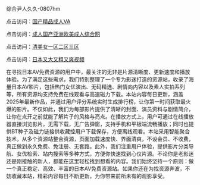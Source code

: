 综合尹人久久-0807hm

点击访问：<a href="https://heiliaowt0d7p.pages.dev">国产精品成人VA</a>

点击访问：<a href="heiliaoxqkkct.pages.dev">成人国产亚洲欧美成人综合网</a>

点击访问：<a href="https://heiliaozj3tjd.pages.dev">清美女一区二区三区</a>

点击访问：<a href="https://heiliaoe8ajia.pages.dev">日本又大又粗又爽视频</a>


在寻找日本AV免费资源的用户中，最关注的无非是片源清晰度、更新速度和播放体验。为了满足这些需求，我们特别整理了一个专为影迷打造的资源站，收录了海量日本AV影片，包括热门女优演出、无码精选、剧情向内容以及素人实拍系列等，所有资源均支持免费在线观看与高速磁力下载。本站内容每日更新，涵盖2025年最新作品，并通过用户评分系统实时生成排行榜，让你第一时间获取最火爆的影片。不仅如此，我们为每部影片提供了清晰的封面、演员资料与剧情简介，让你在点开之前就能了解片子的风格与亮点。在播放方式上，用户可通过在线播放器直接浏览影片，无需下载，无广告弹窗，支持手机和平板端流畅播放；同时也提供BT种子及磁力链接供收藏控用户下载保存，方便离线观看。本站采用智能聚合技术，从多个资源站整合资源，页面加载速度快、界面清爽，不设会员、不收费，真正做到永久免费、免注册、无套路。此外，我们注重用户体验，提供影片分类导航、女优检索、站内搜索等多种方式，方便你快速找到心仪片源。不论你是老影迷还是刚接触的新人，都能在这里轻松找到想看的内容。我们始终坚持一个原则：做一个真正稳定、高效、丰富的日本AV免费资源站。如果你还在为找资源奔波，不妨收藏本站，精彩内容每日不断更新，为你带来前所未有的观影享受。




<span style="display:none;">[Canonical link](https://github.com/ss00026/68406 ）</span>
